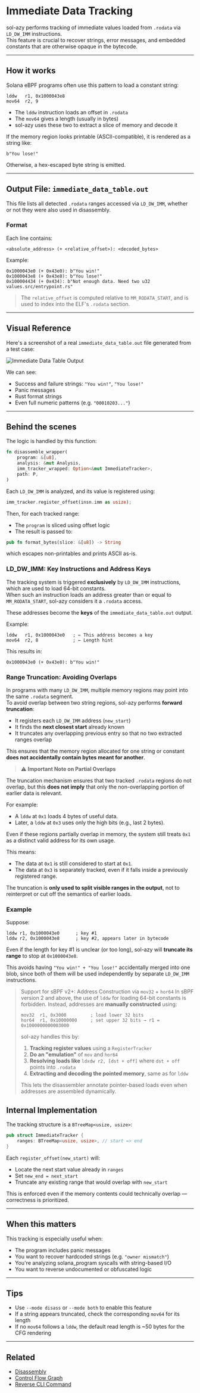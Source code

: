 # Immediate Data Tracking

sol-azy performs tracking of immediate values loaded from `.rodata` via `LD_DW_IMM` instructions.  
This feature is crucial to recover strings, error messages, and embedded constants that are otherwise opaque in the bytecode.

---

## How it works

Solana eBPF programs often use this pattern to load a constant string:

```text
lddw   r1, 0x1000043e8
mov64  r2, 9
```

- The `lddw` instruction loads an offset in `.rodata`
- The `mov64` gives a length (usually in bytes)
- sol-azy uses these two to extract a slice of memory and decode it

If the memory region looks printable (ASCII-compatible), it is rendered as a string like:

```text
b"You lose!"
```

Otherwise, a hex-escaped byte string is emitted.

---

## Output File: `immediate_data_table.out`

This file lists all detected `.rodata` ranges accessed via `LD_DW_IMM`, whether or not they were also used in disassembly.

### Format

Each line contains:

```text
<absolute_address> (+ <relative_offset>): <decoded_bytes>
```

Example:

```
0x1000043e0 (+ 0x43e0): b"You win!"
0x1000043e8 (+ 0x43e8): b"You lose!"
0x100004434 (+ 0x434): b"Not enough data. Need two u32 values.src/entrypoint.rs"
```

> The `relative_offset` is computed relative to `MM_RODATA_START`, and is used to index into the ELF's `.rodata` section.

---

## Visual Reference

Here's a screenshot of a real `immediate_data_table.out` file generated from a test case:

![Immediate Data Table Output](../images/reverse_immediate_data_example.png)

We can see:

- Success and failure strings: `"You win!"`, `"You lose!"`
- Panic messages
- Rust format strings
- Even full numeric patterns (e.g. `"00010203..."`)

---

## Behind the scenes

The logic is handled by this function:

```rust
fn disassemble_wrapper(
    program: &[u8],
    analysis: &mut Analysis,
    imm_tracker_wrapped: Option<&mut ImmediateTracker>,
    path: P,
)
```

Each `LD_DW_IMM` is analyzed, and its value is registered using:

```rust
imm_tracker.register_offset(insn.imm as usize);
```

Then, for each tracked range:

- The `program` is sliced using offset logic
- The result is passed to:

```rust
pub fn format_bytes(slice: &[u8]) -> String
```

which escapes non-printables and prints ASCII as-is.

### LD_DW_IMM: Key Instructions and Address Keys

The tracking system is triggered **exclusively** by `LD_DW_IMM` instructions, which are used to load 64-bit constants.  
When such an instruction loads an address greater than or equal to `MM_RODATA_START`, sol-azy considers it a `.rodata` access.

These addresses become the **keys** of the `immediate_data_table.out` output.

Example:

```text
lddw   r1, 0x1000043e0   ; ← This address becomes a key
mov64  r2, 8             ; ← Length hint
```

This results in:

```
0x1000043e0 (+ 0x43e0): b"You win!"
```

### Range Truncation: Avoiding Overlaps

In programs with many `LD_DW_IMM`, multiple memory regions may point into the same `.rodata` segment.  
To avoid overlap between two string regions, sol-azy performs **forward truncation**:

- It registers each `LD_DW_IMM` address (`new_start`)
- It finds the **next closest start** already known
- It truncates any overlapping previous entry so that no two extracted ranges overlap

This ensures that the memory region allocated for one string or constant **does not accidentally contain bytes meant for another**.

> ⚠️ **Important Note on Partial Overlaps**

The truncation mechanism ensures that two tracked `.rodata` regions do not overlap, but this **does not imply** that only the non-overlapping portion of earlier data is relevant.

For example:

- A `lddw` at `0x1` loads 4 bytes of useful data.
- Later, a `lddw` at `0x3` uses only the high bits (e.g., last 2 bytes).

Even if these regions partially overlap in memory, the system still treats `0x1` as a distinct valid address for its own usage.

This means:

- The data at `0x1` is still considered to start at `0x1`.
- The data at `0x3` is separately tracked, even if it falls inside a previously registered range.

The truncation is **only used to split visible ranges in the output**, not to reinterpret or cut off the semantics of earlier loads.


### Example

Suppose:

```text
lddw r1, 0x1000043e0      ; key #1
lddw r2, 0x1000043e8      ; key #2, appears later in bytecode
```

Even if the length for key #1 is unclear (or too long), sol-azy will **truncate its range** to stop at `0x1000043e8`.

This avoids having `"You win!" + "You lose!"` accidentally merged into one blob, since both of them will be used independently by separate `LD_DW_IMM` instructions.

> Support for sBPF v2+: Address Construction via `mov32` + `hor64`
> In sBPF version 2 and above, the use of `lddw` for loading 64-bit constants is forbidden. Instead, addresses are **manually constructed** using:
>
> ```text
> mov32  r1, 0x3000         ; load lower 32 bits
> hor64  r1, 0x10000000     ; set upper 32 bits → r1 = 0x1000000000003000
> ```
>
> sol-azy handles this by:
>
> 1. **Tracking register values** using a `RegisterTracker`
> 2. **Do an "emulation"** of `mov` and `hor64`
> 3. **Resolving loads like** `ldxdw r2, [dst + off]` where `dst + off` points into `.rodata`
> 4. **Extracting and decoding the pointed memory**, same as for `lddw`
>
> This lets the disassembler annotate pointer-based loads even when addresses are assembled dynamically.

## Internal Implementation

The tracking structure is a `BTreeMap<usize, usize>`:

```rust
pub struct ImmediateTracker {
    ranges: BTreeMap<usize, usize>, // start => end
}
```

Each `register_offset(new_start)` will:

- Locate the next start value already in `ranges`
- Set `new_end = next_start`
- Truncate any existing range that would overlap with `new_start`

This is enforced even if the memory contents could technically overlap — correctness is prioritized.

---

## When this matters

This tracking is especially useful when:

- The program includes panic messages
- You want to recover hardcoded strings (e.g. `"owner mismatch"`)
- You're analyzing solana_program syscalls with string-based I/O
- You want to reverse undocumented or obfuscated logic

---

## Tips

- Use `--mode disass` or `--mode both` to enable this feature
- If a string appears truncated, check the corresponding `mov64` for its length
- If no `mov64` follows a `lddw`, the default read length is ~50 bytes for the CFG rendering

---

## Related

- [Disassembly](disassembly.md)
- [Control Flow Graph](cfg.md)
- [Reverse CLI Command](../cli/reverse.md)